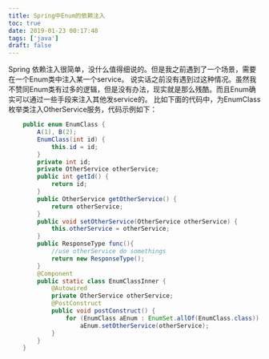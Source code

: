 ```yaml
---
title: Spring中Enum的依赖注入
toc: true
date: 2019-01-23 00:17:48
tags: ['java']
draft: false
---
```


Spring 依赖注入很简单，没什么值得细说的。但是我之前遇到了一个场景，需要在一个Enum类中注入某一个service。
说实话之前没有遇到过这种情况。虽然我不赞同Enum类有过多的逻辑，但是没有办法，现实就是那么残酷。而且Enum确实可以通过一些手段来注入其他发service的。
比如下面的代码中，为EnumClass枚举类注入OtherService服务，代码示例如下：

```java
	public enum EnumClass {
	    A(1), B(2);
	    EnumClass(int id) {
	        this.id = id;
	    }
	    private int id;
	    private OtherService otherService;
	    public int getId() {
	        return id;
	    }
	    public OtherService getOtherService() {
	        return otherService;
	    }
	    public void setOtherService(OtherService otherService) {
	        this.otherService = otherService;
	    }
	    public ResponseType func(){
	    	//use otherService do somethings
	    	return new ResponseType();
	    }
	    @Component
	    public static class EnumClassInner {
	        @Autowired
	        private OtherService otherService;
	        @PostConstruct
	        public void postConstruct() {
	            for (EnumClass aEnum : EnumSet.allOf(EnumClass.class))
	                aEnum.setOtherService(otherService);
	        }
	    }
	}
```
